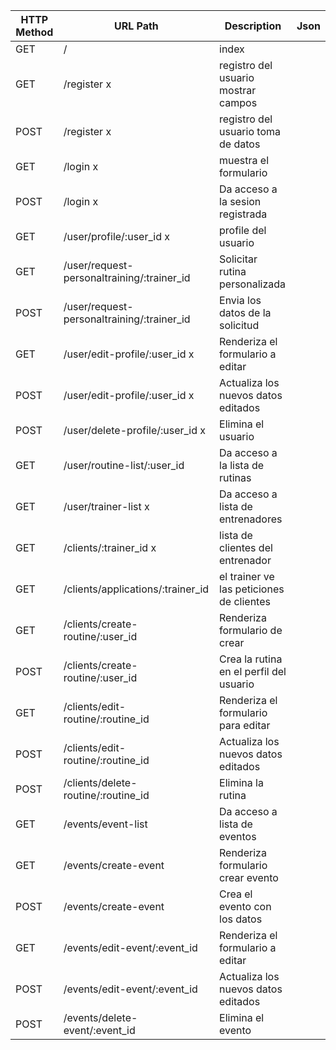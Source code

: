 | HTTP Method | URL Path                                     | Description                             | Json |
|-------------|----------------------------------------------|-----------------------------------------|------|
| GET         | /                                            | index                                   |      |
| GET         | /register                                   x| registro del usuario mostrar campos     |      |
| POST        | /register                                   x| registro del usuario toma de datos      |      |
| GET         | /login                                      x| muestra el formulario                   |      |
| POST        | /login                                      x| Da acceso a la sesion registrada        |      |
| GET         | /user/profile/:user_id                      x| profile del usuario                     |      |
| GET         | /user/request-personaltraining/:trainer_id   | Solicitar rutina personalizada          |      |
| POST        | /user/request-personaltraining/:trainer_id   | Envia los datos de la solicitud         |      |
| GET         | /user/edit-profile/:user_id                 x| Renderiza el formulario a editar        |      |
| POST        | /user/edit-profile/:user_id                 x| Actualiza los nuevos datos editados     |      |
| POST        | /user/delete-profile/:user_id               x| Elimina el usuario                      |      |
| GET         | /user/routine-list/:user_id                  | Da acceso a la lista de rutinas         |      |
| GET         | /user/trainer-list                          x| Da acceso a lista de entrenadores       |      |
| GET         | /clients/:trainer_id                        x| lista de clientes del entrenador        |      |
| GET         | /clients/applications/:trainer_id            | el trainer ve las peticiones de clientes|      |
| GET         | /clients/create-routine/:user_id             | Renderiza formulario de crear           |      |
| POST        | /clients/create-routine/:user_id             | Crea la rutina en el perfil del usuario |      |
| GET         | /clients/edit-routine/:routine_id            | Renderiza el formulario para editar     |      |
| POST        | /clients/edit-routine/:routine_id            | Actualiza los nuevos datos editados     |      |
| POST        | /clients/delete-routine/:routine_id          | Elimina la rutina                       |      |
| GET         | /events/event-list                           | Da acceso a lista de eventos            |      |
| GET         | /events/create-event                         | Renderiza formulario crear evento       |      |
| POST        | /events/create-event                         | Crea el evento con los datos            |      |
| GET         | /events/edit-event/:event_id                 | Renderiza el formulario a editar        |      |
| POST        | /events/edit-event/:event_id                 | Actualiza los nuevos datos editados     |      |
| POST        | /events/delete-event/:event_id               | Elimina el evento                       |      |
